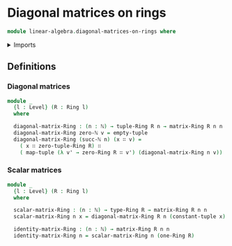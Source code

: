 # Diagonal matrices on rings

```agda
module linear-algebra.diagonal-matrices-on-rings where
```

<details><summary>Imports</summary>

```agda
open import elementary-number-theory.natural-numbers

open import foundation.universe-levels

open import linear-algebra.constant-tuples
open import linear-algebra.functoriality-tuples
open import linear-algebra.matrices-on-rings
open import linear-algebra.tuples
open import linear-algebra.tuples-on-rings

open import ring-theory.rings
```

</details>

## Definitions

### Diagonal matrices

```agda
module _
  {l : Level} (R : Ring l)
  where

  diagonal-matrix-Ring : (n : ℕ) → tuple-Ring R n → matrix-Ring R n n
  diagonal-matrix-Ring zero-ℕ v = empty-tuple
  diagonal-matrix-Ring (succ-ℕ n) (x ∷ v) =
    ( x ∷ zero-tuple-Ring R) ∷
    ( map-tuple (λ v' → zero-Ring R ∷ v') (diagonal-matrix-Ring n v))
```

### Scalar matrices

```agda
module _
  {l : Level} (R : Ring l)
  where

  scalar-matrix-Ring : (n : ℕ) → type-Ring R → matrix-Ring R n n
  scalar-matrix-Ring n x = diagonal-matrix-Ring R n (constant-tuple x)

  identity-matrix-Ring : (n : ℕ) → matrix-Ring R n n
  identity-matrix-Ring n = scalar-matrix-Ring n (one-Ring R)
```
